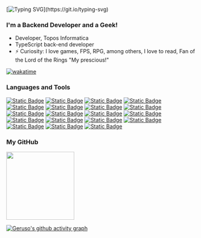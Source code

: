 [![Typing SVG](https://readme-typing-svg.demolab.com?font=Fira+Code&pause=1000&color=219037&width=435&lines=Hello+There%2C+I'm+Victor+Geruso+%F0%9F%91%8B;welcome+to+my+profile!)](https://git.io/typing-svg)

### I'm a Backend Developer and a Geek!

- Developer, Topos Informatica
- TypeScript back-end developer
- ⚡ Curiosity: I love games, FPS, RPG, among others, I love to read, Fan of the Lord of the Rings "My prescious!"

[![wakatime](https://wakatime.com/badge/user/ea23585a-b22a-499a-b003-910668d5c474.svg)](https://wakatime.com/@ea23585a-b22a-499a-b003-910668d5c474)

### Languages and Tools

[![Static Badge](https://img.shields.io/badge/typescript-blue?logo=typescript&labelColor=black)](https://www.typescriptlang.org) [![Static Badge](https://img.shields.io/badge/javascript-F0DB4F?logo=javascript&labelColor=black)](https://developer.mozilla.org/pt-BR/docs/Web/JavaScript) [![Static Badge](https://img.shields.io/badge/shellscript-black?logo=shell&logoColor=white&labelColor=black)](https://diegomariano.com/shell-script-um-guia-basico/) [![Static Badge](https://img.shields.io/badge/react-61DBFB?logo=react&labelColor=black)](https://react.dev) [![Static Badge](https://img.shields.io/badge/next-000000?logo=next.js&labelColor=black)](https://nextjs.org) [![Static Badge](https://img.shields.io/badge/gatsby-663399?logo=gatsby&logoColor=663399&labelColor=black)](https://www.gatsbyjs.com) [![Static Badge](https://img.shields.io/badge/angular-B52E31?logo=angular&logoColor=B52E31&labelColor=black)](https://angular.io) [![Static Badge](https://img.shields.io/badge/node-3C873A?logo=node.js&labelColor=black)](https://nodejs.org/en) [![Static Badge](https://img.shields.io/badge/express-black?logo=express&labelColor=black)](https://expressjs.com/pt-br/) [![Static Badge](https://img.shields.io/badge/nest-B52E31?logo=nestjs&logoColor=B52E31&labelColor=black)](https://nestjs.com) [![Static Badge](https://img.shields.io/badge/jest-darkred?logo=jest&logoColor=darkred&labelColor=black)](https://jestjs.io/pt-BR/) [![Static Badge](https://img.shields.io/badge/sequelize-blue?logo=sequelize&labelColor=black)](https://sequelize.org) [![Static Badge](https://img.shields.io/badge/prisma-gray?logo=prisma&labelColor=black)](https://www.prisma.io) [![Static Badge](https://img.shields.io/badge/postgresql-darkblue?logo=postgresql&labelColor=black)](https://www.postgresql.org) [![Static Badge](https://img.shields.io/badge/mysql-lightblue?logo=mysql&logoColor=lightblue&labelColor=black)](https://www.mysql.com) [![Static Badge](https://img.shields.io/badge/mongodb-3C873A?logo=mongodb&labelColor=black)](https://www.mongodb.com) [![Static Badge](https://img.shields.io/badge/git-F05032?logo=git&labelColor=black)](https://git-scm.com) [![Static Badge](https://img.shields.io/badge/docker-blue?logo=docker&labelColor=black)](https://www.docker.com) [![Static Badge](https://img.shields.io/badge/linux-yellow?logo=linux&logoColor=white&labelColor=black&color=black)](https://www.linux.org)

### My GitHub
<div>
  <a href="https://github.com/vgeruso">
  <img height="180em" src="https://github-readme-stats.vercel.app/api/top-langs/?username=vgeruso&layout=compact&langs_count=7&theme=dark"/>
</div>
    
[![Geruso's github activity graph](https://github-readme-activity-graph.vercel.app/graph?username=vgeruso&theme=github-compact)](https://github.com/ashutosh00710/github-readme-activity-graph)
